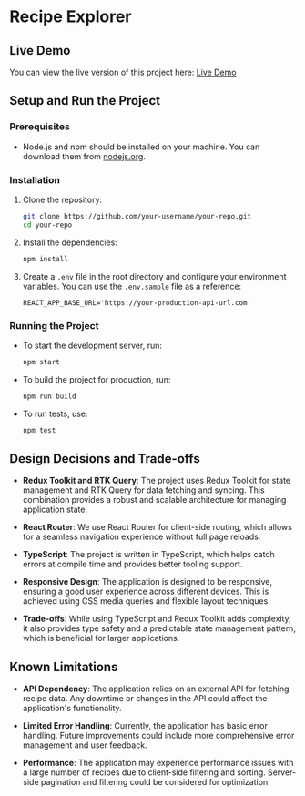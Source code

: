 # Recipe Explorer

## Live Demo

You can view the live version of this project here: [Live Demo](https://recipe-explorer-ejiro.vercel.app/)

## Setup and Run the Project

### Prerequisites

- Node.js and npm should be installed on your machine. You can download them from [nodejs.org](https://nodejs.org/).

### Installation

1. Clone the repository:

   ```bash
   git clone https://github.com/your-username/your-repo.git
   cd your-repo
   ```

2. Install the dependencies:

   ```bash
   npm install
   ```

3. Create a `.env` file in the root directory and configure your environment variables. You can use the `.env.sample` file as a reference:
   ```env
   REACT_APP_BASE_URL='https://your-production-api-url.com'
   ```

### Running the Project

- To start the development server, run:

  ```bash
  npm start
  ```

- To build the project for production, run:

  ```bash
  npm run build
  ```

- To run tests, use:
  ```bash
  npm test
  ```

## Design Decisions and Trade-offs

- **Redux Toolkit and RTK Query**: The project uses Redux Toolkit for state management and RTK Query for data fetching and syncing. This combination provides a robust and scalable architecture for managing application state.

- **React Router**: We use React Router for client-side routing, which allows for a seamless navigation experience without full page reloads.

- **TypeScript**: The project is written in TypeScript, which helps catch errors at compile time and provides better tooling support.

- **Responsive Design**: The application is designed to be responsive, ensuring a good user experience across different devices. This is achieved using CSS media queries and flexible layout techniques.

- **Trade-offs**: While using TypeScript and Redux Toolkit adds complexity, it also provides type safety and a predictable state management pattern, which is beneficial for larger applications.

## Known Limitations

- **API Dependency**: The application relies on an external API for fetching recipe data. Any downtime or changes in the API could affect the application's functionality.

- **Limited Error Handling**: Currently, the application has basic error handling. Future improvements could include more comprehensive error management and user feedback.

- **Performance**: The application may experience performance issues with a large number of recipes due to client-side filtering and sorting. Server-side pagination and filtering could be considered for optimization.
